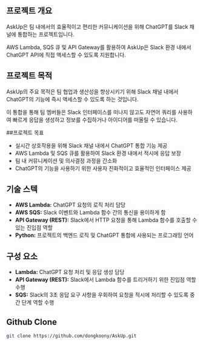 ## 프로젝트 개요

AskUp은 팀 내에서의 효율적이고 편리한 커뮤니케이션을 위해 ChatGPT를 Slack 채널에 통합하는 프로젝트입니다.

AWS Lambda, SQS 큐 및 API Gateway를 활용하여 AskUp은 Slack 환경 내에서 ChatGPT API에 직접 액세스할 수 있도록 지원합니다.

## 프로젝트 목적

AskUp의 주요 목적은 팀 협업과 생산성을 향상시키기 위해 Slack 채널 내에서 ChatGPT의 기능에 즉시 액세스할 수 있도록 하는 것입니다.

이 통합을 통해 팀 멤버들은 Slack 인터페이스를 떠나지 않고도 자연어 쿼리를 사용하여 빠르게 응답을 생성하고 정보를 수집하거나 아이디어를 떠올릴 수 있습니다.

##프로젝트 목표
- 실시간 상호작용을 위해 Slack 채널 내에서 ChatGPT 통합 기능 제공
- AWS Lambda 및 SQS 큐를 활용하여 Slack 환경 내에서 적시에 응답 보장
- 팀 내 커뮤니케이션 및 의사결정 과정을 간소화
- ChatGPT의 기능을 사용하기 위한 사용자 친화적이고 효율적인 인터페이스 제공

## 기술 스텍
- **AWS Lambda:** ChatGPT 요청의 로직 처리 담당
- **AWS SQS:** Slack 이벤트와 Lambda 함수 간의 통신을 용이하게 함
- **API Gateway (REST):** Slack에서 HTTP 요청을 통해 Lambda 함수를 호출할 수 있는 진입점 역할
- **Python:** 프로젝트의 백엔드 로직 및 ChatGPT 통합에 사용되는 프로그래밍 언어

## 구성 요소
- **Lambda:** ChatGPT 요청 처리 및 응답 생성 담당
- **API Gateway (REST):** Slack에서 Lambda 함수를 트리거하기 위한 진입점 역할 수행
- **SQS:** Slack의 3초 응답 요구 사항을 우회하여 요청을 적시에 처리할 수 있도록 중간 단계 역할 수행

## Github Clone
```bash
git clone https://github.com/dongkoony/AskUp.git
```
